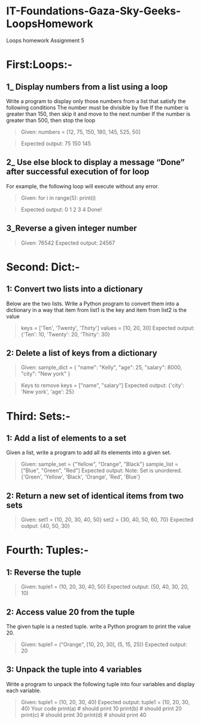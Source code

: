# IT-Foundations-Gaza-Sky-Geeks-LoopsHomework
Loops homework
Assignment 5



# First:Loops:-

## 1_ Display numbers from a list using a loop
Write a program to display only those numbers from a list that satisfy the following conditions
The number must be divisible by five
If the number is greater than 150, then skip it and move to the next number
If the number is greater than 500, then stop the loop
> Given: 
numbers = [12, 75, 150, 180, 145, 525, 50]

> Expected output:
75
150
145


## 2_ Use else block to display a message “Done” after successful execution of for loop
For example, the following loop will execute without any error.
> Given:
for i in range(5):
    print(i)
 
> Expected output:
0
1
2
3
4
Done!
 
 
## 3_Reverse a given integer number
> Given:
76542
> Expected output:
24567
 
 
 
 
 
 
# Second: Dict:-
## 1: Convert two lists into a dictionary
Below are the two lists. Write a Python program to convert them into a dictionary in a way that item from list1 is the key and item from list2 is the value
> keys = ['Ten', 'Twenty', 'Thirty']
values = [10, 20, 30]
> Expected output:
{'Ten': 10, 'Twenty': 20, 'Thirty': 30}
 
 
## 2: Delete a list of keys from a dictionary
> Given:
sample_dict = {
    "name": "Kelly",
    "age": 25,
    "salary": 8000,
    "city": "New york"
}
 
> Keys to remove
keys = ["name", "salary"]
> Expected output:
{'city': 'New york', 'age': 25}
 
 
 
 
# Third: Sets:-

## 1: Add a list of elements to a set
Given a list, write a program to add all its elements into a given set.
> Given:
sample_set = {"Yellow", "Orange", "Black"}
sample_list = ["Blue", "Green", "Red"]
> Expected output:
Note: Set is unordered.
{'Green', 'Yellow', 'Black', 'Orange', 'Red', 'Blue'}
 
 
## 2: Return a new set of identical items from two sets
> Given:
set1 = {10, 20, 30, 40, 50}
set2 = {30, 40, 50, 60, 70}
> Expected output:
{40, 50, 30}
 
 
 
# Fourth: Tuples:-
## 1: Reverse the tuple
> Given:
tuple1 = (10, 20, 30, 40, 50)
> Expected output:
(50, 40, 30, 20, 10)
 
## 2: Access value 20 from the tuple
The given tuple is a nested tuple. write a Python program to print the value 20.
> Given:
tuple1 = ("Orange", [10, 20, 30], (5, 15, 25))
> Expected output:
20
 
 
## 3: Unpack the tuple into 4 variables
Write a program to unpack the following tuple into four variables and display each variable.
> Given:
tuple1 = (10, 20, 30, 40)
> Expected output:
tuple1 = (10, 20, 30, 40)
Your code
print(a) # should print 10
print(b) # should print 20
print(c) # should print 30
print(d) # should print 40
